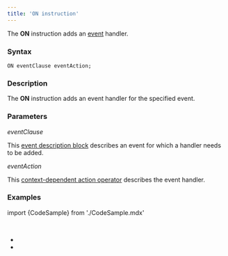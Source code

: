 ```yaml
---
title: 'ON instruction'
---
```


The **ON** instruction adds an [event](Events.md) handler.

### Syntax 

    ON eventClause eventAction;

### Description

The **ON** instruction adds an event handler for the specified event. 

### Parameters

*eventClause*

This [event description block](Event_description_block.md) describes an event for which a handler needs to be added.

*eventAction*

This [context-dependent action operator](Action_operator.md#contextdependent) describes the event handler.

### Examples

import {CodeSample} from './CodeSample.mdx'

<CodeSample url="https://documentation.lsfusion.org/sample?file=InstructionSample&block=on"/>

 

*  
*
